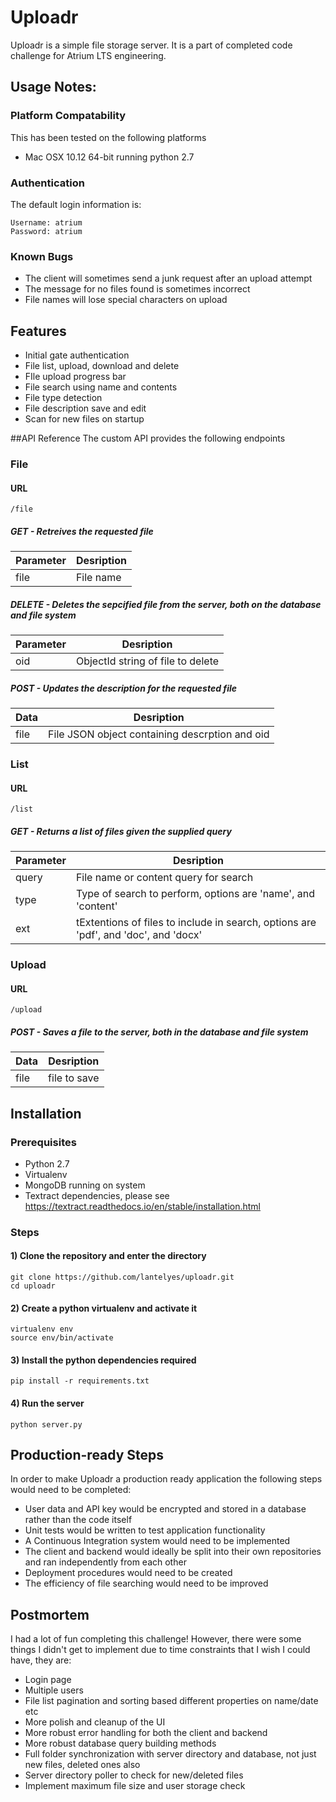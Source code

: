 # Uploadr

Uploadr is a simple file storage server.
It is a part of completed code challenge for Atrium LTS engineering.

## Usage Notes:
### Platform Compatability
This has been tested on the following platforms
* Mac OSX 10.12 64-bit running python 2.7

### Authentication
The default login information is:
```
Username: atrium
Password: atrium
```


### Known Bugs
* The client will sometimes send a junk request after an upload attempt
* The message for no files found is sometimes incorrect
* File names will lose special characters on upload


## Features
* Initial gate authentication
* File list, upload, download and delete
* FIle upload progress bar
* File search using name and contents
* File type detection
* File description save and edit
* Scan for new files on startup

##API Reference
The custom API provides the following endpoints
### File
#### URL
```
/file
```
 ##### GET - Retreives the requested file 

| Parameter     | Desription    
| ------------- | ------------- 
|  file         | File name   

##### DELETE - Deletes the sepcified file from the server, both on the database and file system

| Parameter     | Desription    
| ------------- | -------------
|  oid          | ObjectId string of file to delete
  

##### POST - Updates the description for the requested file

| Data    | Desription          
| ------------- | ------------- 
|  file         | File JSON object containing descrption and oid



### List
#### URL
```
/list
```
##### GET - Returns a list of files given the supplied query

| Parameter     | Desription    
| ------------- | ------------- 
|   query       | File name or content query for search
|   type        | Type of search to perform, options are 'name', and 'content'
|   ext         | tExtentions of files to include in search, options are 'pdf', and 'doc', and 'docx'

### Upload
#### URL
```
/upload
```
##### POST - Saves a file to the server, both in the database and file system

| Data          | Desription         
| ------------- |------------- |
|   file        | file to save


## Installation

### Prerequisites
* Python 2.7
* Virtualenv
* MongoDB running on system
* Textract dependencies, please see https://textract.readthedocs.io/en/stable/installation.html

### Steps

#### 1) Clone the repository and enter the directory
```
git clone https://github.com/lantelyes/uploadr.git
cd uploadr
```

#### 2) Create a python virtualenv and activate it
```
virtualenv env
source env/bin/activate
```

#### 3) Install the python dependencies required
```
pip install -r requirements.txt
```

#### 4) Run the server
```
python server.py
```

## Production-ready Steps
In order to make Uploadr a production ready application the following steps would need to be completed:

* User data and API key would be encrypted and stored in a database rather than the code itself
* Unit tests would be written to test application functionality
* A Continuous Integration system would need to be implemented
* The client and backend would ideally be split into their own repositories and ran independently from each other
* Deployment procedures would need to be created
* The efficiency of file searching would need to be improved

## Postmortem
I had a lot of fun completing this challenge! However, there were some things I didn't get to implement due to time constraints that I wish I could have, they are:

* Login page
* Multiple users
* File list pagination and sorting based different properties on name/date etc
* More polish and cleanup of the UI
* More robust error handling for both the client and backend
* More robust database query building methods
* Full folder synchronization with server directory and database, not just new files, deleted ones also
* Server directory poller to check for new/deleted files
* Implement maximum file size and user storage check